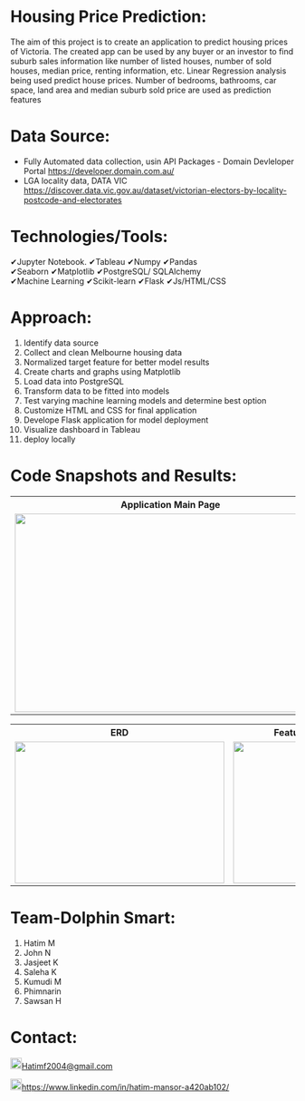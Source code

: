 # Housing Price Prediction:
The aim of this project is to create an application to predict housing prices of Victoria. The created app can be used by any buyer or an investor to find suburb sales information like number of listed houses, number of sold houses, median price, renting information, etc. 
Linear Regression analysis being used predict house prices. Number of bedrooms, bathrooms, car space, land area and median suburb sold price are used as prediction features


# Data Source:
- Fully Automated data collection, usin API Packages - Domain Devleloper Portal https://developer.domain.com.au/
- LGA locality data, DATA VIC https://discover.data.vic.gov.au/dataset/victorian-electors-by-locality-postcode-and-electorates


# Technologies/Tools: 
&#10004;Jupyter Notebook.     &#10004;Tableau      &#10004;Numpy      &#10004;Pandas <br>
&#10004;Seaborn &#10004;Matplotlib           &#10004;PostgreSQL/ SQLAlchemy<br>
&#10004;Machine Learning &#10004;Scikit-learn      &#10004;Flask      &#10004;Js/HTML/CSS


# Approach:
01. Identify data source
02. Collect and clean Melbourne housing data
03. Normalized target feature for better model results
04. Create charts and graphs using Matplotlib
05. Load data into PostgreSQL
06. Transform data to be fitted into models
07. Test varying machine learning models and determine best option
08. Customize HTML and CSS for final application
09. Develope Flask application for model deployment
10. Visualize dashboard in Tableau
11. deploy locally


# Code Snapshots and Results:
<table>
  <tr>
    <th style="text-align:center">Application Main Page</td>
     <th style="text-align:center">Tableau Dashboard</td>
     
  </tr>
  <tr>
    <td><img src="https://user-images.githubusercontent.com/24882457/169265591-3c61521c-f76a-4557-a894-0d184f8564b0.png" width=550 height=350></td>
    <td><img src="https://user-images.githubusercontent.com/24882457/169265320-86665dfe-22b9-49fe-baad-7bdb168f96fe.png" width=550 height=350></td>
    
  </tr>
</table>
<table>
    <tr>
    <th style="text-align:center">ERD</th>
    <th style="text-align:center">Feature Correlation Heatmap</th>
    <th style="text-align:center">Price vs all the Feature charts</th>
     
  </tr>
  <tr>
    <td><img src="https://user-images.githubusercontent.com/24882457/169264269-fdd09f70-abc7-4fc2-8e8e-fe59edcf2bee.PNG" width=370 height=250></td>
    <td><img src="https://user-images.githubusercontent.com/24882457/169274804-35c407a7-89b6-423f-b8a6-9b6bde1c5a8d.png" width=370 height=250></td>
    <td><img src="https://user-images.githubusercontent.com/24882457/169264408-9f73ee0e-0127-43f7-8da9-4faba0710311.png" width=370 height=250></td>
    
  </tr>
 </table>


# Team-Dolphin Smart:
01. Hatim M
02. John N
03. Jasjeet K
04. Saleha K
05. Kumudi M
06. Phimnarin
07. Sawsan H

# Contact:
<img src="https://user-images.githubusercontent.com/24882457/168723224-ecbdb402-be01-453d-9cb5-282424f7418a.png" width="20" height="20" title=" Hatims email"><Hatimf2004@gmail.com>

<img src="https://user-images.githubusercontent.com/24882457/168716629-b90f784a-534f-418c-89fd-28e91c4830fa.png" width="20" height="20" title="Linkedin Profile"><https://www.linkedin.com/in/hatim-mansor-a420ab102/>
